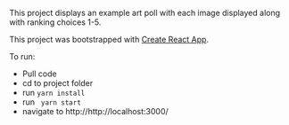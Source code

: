 This project displays an example art poll with each image displayed along with ranking choices 1-5.  

This project was bootstrapped with [Create React App](https://github.com/facebookincubator/create-react-app).

To run:
- Pull code
- cd to project folder
- run ```yarn install```
- run ``` yarn start```
- navigate to http://http://localhost:3000/

